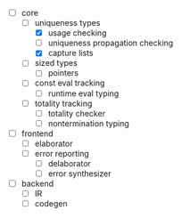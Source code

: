 - [ ] core
	- [ ] uniqueness types
		- [x] usage checking
		- [ ] uniqueness propagation checking
		- [x] capture lists
	- [ ] sized types
		- [ ] pointers
	- [ ] const eval tracking
		- [ ] runtime eval typing
	- [ ] totality tracking
		- [ ] totality checker
		- [ ] nontermination typing
- [ ] frontend
	- [ ] elaborator
	- [ ] error reporting
		- [ ] delaborator
		- [ ] error synthesizer
- [ ] backend
	- [ ] IR
	- [ ] codegen